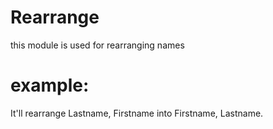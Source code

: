 Rearrange
==========
this module is used for rearranging names
# example:
It'll rearrange Lastname, Firstname into Firstname, Lastname. 